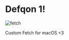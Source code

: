 # Defqon 1!
![fetch](https://github.com/user-attachments/assets/5d4b7c84-3692-4352-a8d1-bec8bda61986)



Custom Fetch for macOS <3
